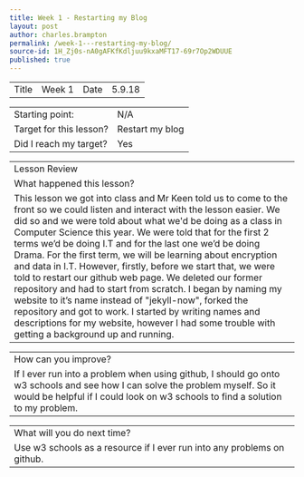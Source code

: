 ```yaml
---
title: Week 1 - Restarting my Blog
layout: post
author: charles.brampton
permalink: /week-1---restarting-my-blog/
source-id: 1H_Zj0s-nA0gAFKfKdljuu9kxaMFT17-69r7Op2WDUUE
published: true
---
```

<table>
  <tr>
    <td>Title</td>
    <td>Week 1</td>
    <td>Date</td>
    <td>5.9.18</td>
  </tr>
</table>


<table>
  <tr>
    <td>Starting point:</td>
    <td>N/A</td>
  </tr>
  <tr>
    <td>Target for this lesson?</td>
    <td>Restart my blog</td>
  </tr>
  <tr>
    <td>Did I reach my target? 
</td>
    <td>
Yes
</td>
  </tr>
</table>


<table>
  <tr>
    <td>Lesson Review</td>
  </tr>
  <tr>
    <td>What happened this lesson? </td>
  </tr>
  <tr>
    <td>This lesson we got into class and Mr Keen told us to come to the front so we could listen and interact with the lesson easier. We did so and we were told about what we'd be doing as a class in Computer Science this year. We were told that for the first 2 terms we’d be doing I.T and for the last one we’d be doing Drama. For the first term, we will be learning about encryption and data in I.T. However, firstly, before we start that, we were told to restart our github web page. We deleted our former repository and had to start from scratch. I began by naming my website to it’s name instead of "jekyll-now", forked the repository and got to work. I started by writing names and descriptions for my website, however I had some trouble with getting a background up and running.</td>
  </tr>
</table>


<table>
  <tr>
    <td>How can you improve?</td>
  </tr>
  <tr>
    <td>If I ever run into a problem when using github, I should go onto w3 schools and see how I can solve the problem myself. So it would be helpful if I could look on w3 schools to find a solution to my problem.</td>
  </tr>
</table>


<table>
  <tr>
    <td>What will you do next time?</td>
  </tr>
  <tr>
    <td>Use w3 schools as a resource if I ever run into any problems on github.</td>
  </tr>
</table>



